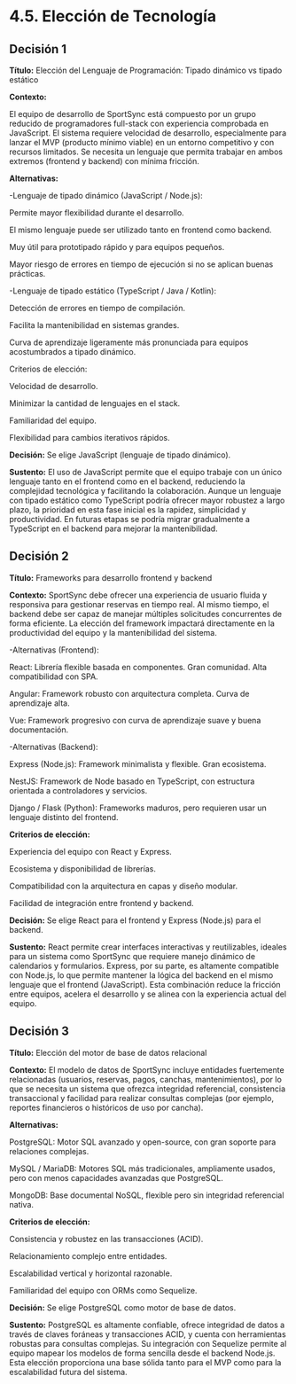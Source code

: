 # 4.5. Elección de Tecnología

## Decisión 1

**Título:**
Elección del Lenguaje de Programación: Tipado dinámico vs tipado estático

**Contexto:**

El equipo de desarrollo de SportSync está compuesto por un grupo reducido de programadores full-stack con experiencia comprobada en JavaScript. El sistema requiere velocidad de desarrollo, especialmente para lanzar el MVP (producto mínimo viable) en un entorno competitivo y con recursos limitados. Se necesita un lenguaje que permita trabajar en ambos extremos (frontend y backend) con mínima fricción.

**Alternativas:**

-Lenguaje de tipado dinámico (JavaScript / Node.js):

Permite mayor flexibilidad durante el desarrollo.

El mismo lenguaje puede ser utilizado tanto en frontend como backend.

Muy útil para prototipado rápido y para equipos pequeños.

Mayor riesgo de errores en tiempo de ejecución si no se aplican buenas prácticas.

-Lenguaje de tipado estático (TypeScript / Java / Kotlin):

Detección de errores en tiempo de compilación.

Facilita la mantenibilidad en sistemas grandes.

Curva de aprendizaje ligeramente más pronunciada para equipos acostumbrados a tipado dinámico.

Criterios de elección:

Velocidad de desarrollo.

Minimizar la cantidad de lenguajes en el stack.

Familiaridad del equipo.

Flexibilidad para cambios iterativos rápidos.

**Decisión:**
Se elige JavaScript (lenguaje de tipado dinámico).

**Sustento:**
El uso de JavaScript permite que el equipo trabaje con un único lenguaje tanto en el frontend como en el backend, reduciendo la complejidad tecnológica y facilitando la colaboración. Aunque un lenguaje con tipado estático como TypeScript podría ofrecer mayor robustez a largo plazo, la prioridad en esta fase inicial es la rapidez, simplicidad y productividad. En futuras etapas se podría migrar gradualmente a TypeScript en el backend para mejorar la mantenibilidad.

## Decisión 2

**Título:**
Frameworks para desarrollo frontend y backend

**Contexto:**
SportSync debe ofrecer una experiencia de usuario fluida y responsiva para gestionar reservas en tiempo real. Al mismo tiempo, el backend debe ser capaz de manejar múltiples solicitudes concurrentes de forma eficiente. La elección del framework impactará directamente en la productividad del equipo y la mantenibilidad del sistema.

-Alternativas (Frontend):

React: Librería flexible basada en componentes. Gran comunidad. Alta compatibilidad con SPA.

Angular: Framework robusto con arquitectura completa. Curva de aprendizaje alta.

Vue: Framework progresivo con curva de aprendizaje suave y buena documentación.

-Alternativas (Backend):

Express (Node.js): Framework minimalista y flexible. Gran ecosistema.

NestJS: Framework de Node basado en TypeScript, con estructura orientada a controladores y servicios.

Django / Flask (Python): Frameworks maduros, pero requieren usar un lenguaje distinto del frontend.

**Criterios de elección:**

Experiencia del equipo con React y Express.

Ecosistema y disponibilidad de librerías.

Compatibilidad con la arquitectura en capas y diseño modular.

Facilidad de integración entre frontend y backend.

**Decisión:**
Se elige React para el frontend y Express (Node.js) para el backend.

**Sustento:**
React permite crear interfaces interactivas y reutilizables, ideales para un sistema como SportSync que requiere manejo dinámico de calendarios y formularios. Express, por su parte, es altamente compatible con Node.js, lo que permite mantener la lógica del backend en el mismo lenguaje que el frontend (JavaScript). Esta combinación reduce la fricción entre equipos, acelera el desarrollo y se alinea con la experiencia actual del equipo.

## Decisión 3

**Título:**
Elección del motor de base de datos relacional

**Contexto:**
El modelo de datos de SportSync incluye entidades fuertemente relacionadas (usuarios, reservas, pagos, canchas, mantenimientos), por lo que se necesita un sistema que ofrezca integridad referencial, consistencia transaccional y facilidad para realizar consultas complejas (por ejemplo, reportes financieros o históricos de uso por cancha).

**Alternativas:**

PostgreSQL: Motor SQL avanzado y open-source, con gran soporte para relaciones complejas.

MySQL / MariaDB: Motores SQL más tradicionales, ampliamente usados, pero con menos capacidades avanzadas que PostgreSQL.

MongoDB: Base documental NoSQL, flexible pero sin integridad referencial nativa.

**Criterios de elección:**

Consistencia y robustez en las transacciones (ACID).

Relacionamiento complejo entre entidades.

Escalabilidad vertical y horizontal razonable.

Familiaridad del equipo con ORMs como Sequelize.

**Decisión:**
Se elige PostgreSQL como motor de base de datos.

**Sustento:**
PostgreSQL es altamente confiable, ofrece integridad de datos a través de claves foráneas y transacciones ACID, y cuenta con herramientas robustas para consultas complejas. Su integración con Sequelize permite al equipo mapear los modelos de forma sencilla desde el backend Node.js. Esta elección proporciona una base sólida tanto para el MVP como para la escalabilidad futura del sistema.